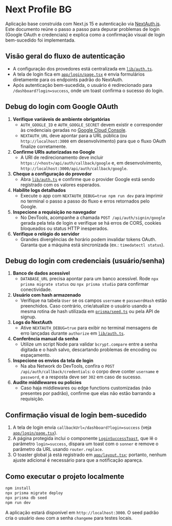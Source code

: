 # Next Profile BG

Aplicação base construída com Next.js 15 e autenticação via [NextAuth.js](https://next-auth.js.org/). Este documento reúne o passo a passo para depurar problemas de login (Google OAuth e credenciais) e explica como a confirmação visual de login bem-sucedido foi implementada.

## Visão geral do fluxo de autenticação
- A configuração dos provedores está centralizada em [`lib/auth.ts`](lib/auth.ts).
- A tela de login fica em [`app/login/page.tsx`](app/login/page.tsx) e envia formulários diretamente para os endpoints padrão do NextAuth.
- Após autenticação bem-sucedida, o usuário é redirecionado para `/dashboard?login=success`, onde um toast confirma o sucesso do login.

## Debug do login com Google OAuth
1. **Verifique variáveis de ambiente obrigatórias**
   - `AUTH_GOOGLE_ID` e `AUTH_GOOGLE_SECRET` devem existir e corresponder às credenciais geradas no [Google Cloud Console](https://console.cloud.google.com/).
   - `NEXTAUTH_URL` deve apontar para a URL pública (ou `http://localhost:3000` em desenvolvimento) para que o fluxo OAuth finalize corretamente.
2. **Confirme URIs autorizadas no Google**
   - A URI de redirecionamento deve incluir `https://<host>/api/auth/callback/google` e, em desenvolvimento, `http://localhost:3000/api/auth/callback/google`.
3. **Cheque a configuração do provedor**
   - Abra [`lib/auth.ts`](lib/auth.ts) e confirme que o provider Google está sendo registrado com os valores esperados.
4. **Habilite logs detalhados**
   - Execute o app com `NEXTAUTH_DEBUG=true npm run dev` para imprimir no terminal o passo a passo do fluxo e erros retornados pelo Google.
5. **Inspecione a requisição no navegador**
   - No DevTools, acompanhe a chamada `POST /api/auth/signin/google` gerada pela tela de login e verifique se há erros de CORS, cookies bloqueados ou status HTTP inesperados.
6. **Verifique o relógio do servidor**
   - Grandes divergências de horário podem invalidar tokens OAuth. Garanta que a máquina está sincronizada (ex.: `timedatectl status`).

## Debug do login com credenciais (usuário/senha)
1. **Banco de dados acessível**
   - `DATABASE_URL` precisa apontar para um banco acessível. Rode `npx prisma migrate status` ou `npx prisma studio` para confirmar conectividade.
2. **Usuário com hash armazenado**
   - Verifique na tabela `User` se os campos `username` e `passwordHash` estão preenchidos. Caso contrário, crie/atualize o usuário usando a mesma rotina de hash utilizada em [`prisma/seed.ts`](prisma/seed.ts) ou pela API de signup.
3. **Logs do NextAuth**
   - Ative `NEXTAUTH_DEBUG=true` para exibir no terminal mensagens de erro lançadas durante `authorize` em [`lib/auth.ts`](lib/auth.ts).
4. **Conferência manual da senha**
   - Utilize um script Node para validar `bcrypt.compare` entre a senha digitada e o hash salvo, descartando problemas de encoding ou espaçamento.
5. **Inspecione os envios da tela de login**
   - Na aba Network do DevTools, confira o `POST /api/auth/callback/credentials`: o corpo deve conter `username` e `password`, e a resposta deve ser `302` em caso de sucesso.
6. **Audite middlewares ou policies**
   - Caso haja middlewares ou edge functions customizadas (não presentes por padrão), confirme que elas não estão barrando a requisição.

## Confirmação visual de login bem-sucedido
1. A tela de login envia `callbackUrl=/dashboard?login=success` (veja [`app/login/page.tsx`](app/login/page.tsx)).
2. A página protegida inclui o componente [`LoginSuccessToast`](components/login-success-toast.tsx), que lê o parâmetro `login=success`, dispara um toast com o `sonner` e remove o parâmetro da URL usando `router.replace`.
3. O toaster global já está registrado em [`app/layout.tsx`](app/layout.tsx); portanto, nenhum ajuste adicional é necessário para que a notificação apareça.

## Como executar o projeto localmente
```bash
npm install
npx prisma migrate deploy
npx prisma db seed
npm run dev
```
A aplicação estará disponível em `http://localhost:3000`.
O seed padrão cria o usuário `demo` com a senha `changeme` para testes locais.
